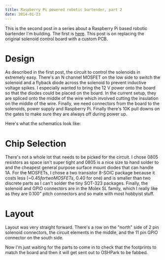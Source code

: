 ```yaml
---
title: Raspberry Pi powered robotic bartender, part 2
date: 2014-01-23
---
```


This is the second post in a series about a Raspberry Pi
based robotic bartender I'm building. The first is
[here](/posts/DrinkMachine_part1.html). This post is 
on replacing the original solenoid control board with
a custom PCB.

<!--more-->

Design
======

As described in the first post, the circuit to control
the solenoids in extremely easy. There's an N channel
MOSFET on the low side to switch the solenoid and a flyback
diode across the solenoid to prevent inductive voltage
spikes. I especially wanted to bring the 12 V power
onto the board so that the diodes could be placed on the board.
In the current setup, they are spliced onto the
middle of the wire which involved cutting the insulation
on the middle of the wire. Finally, we need connectors
from the board to the solenoids, power supply and Raspberry Pi.
Finally there's 10K pull downs on the gates to make sure they
are always off during power up.

Here's what the schematics look like:

<INSERT SCHEMATICS HERE>

Chip Selection
==============

There's not a whole lot that needs to be picked for the
circuit. I chose 0805 resistors as space isn't super tight
and 0805 is a nice size to hand solder to and the cheapest
general purpose surface mount diodes that can handle 1A.
For the MOSFETs, I chose a two transistor 8-SOIC package
because it costs less (~$0.45 for two MOSFETs, ~$0.40 for one)
and is smaller than two discrete parts as I can't solder 
the tiny SOT-323 packages.
Finally, the solenoid and GPIO connectors are in the Molex SL
family, which I really like as they are 0.100" pitch connectors 
and so mate with most hobbyist stuff. 

Layout
======

Layout was very straight forward. There's a row on the
"north" side of 2 pin solenoid connectors, the circuit
elements in the middle, and the 11 pin GPIO connector
on the south side. 

<INSERT LAYOUT HERE>

Now I'm just waiting for the parts to come in to
check that the footprints to match the board and then
it will get sent out to OSHPark to be fabbed.


